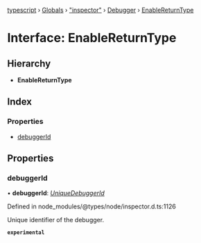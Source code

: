 [typescript](../README.md) › [Globals](../globals.md) › ["inspector"](../modules/_inspector_.md) › [Debugger](../modules/_inspector_.debugger.md) › [EnableReturnType](_inspector_.debugger.enablereturntype.md)

# Interface: EnableReturnType

## Hierarchy

* **EnableReturnType**

## Index

### Properties

* [debuggerId](_inspector_.debugger.enablereturntype.md#debuggerid)

## Properties

###  debuggerId

• **debuggerId**: *[UniqueDebuggerId](../modules/_inspector_.runtime.md#uniquedebuggerid)*

Defined in node_modules/@types/node/inspector.d.ts:1126

Unique identifier of the debugger.

**`experimental`**
